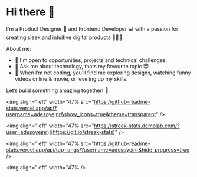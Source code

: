# Hi there 👋

I'm a Product Designer 🎨 and Frontend Developer 💻 with a passion for creating sleek and intuitive digital products 🧑🏼‍🎨.

About me:
- 👯 I'm open to opportunities, projects and technical challenges.
- 💬 Ask me about technology, thats my favourite topic 😇
- 🛜 When I’m not coding, you’ll find me exploring designs, watching funny videos online & movie, or leveling up my skills.

Let’s build something amazing together! 🚀

<img align="left" width="47% src="https://github-readme-stats.vercel.app/api?username=adesoyejnr&show_icons=true&theme=transparent" />

<img align="left" width="47% src="https://streak-stats.demolab.com/?user=adesoyejnr)](https://git.io/streak-stats)" />

<img align="left" width="47% src="https://github-readme-stats.vercel.app/api/top-langs/?username=adesoyejnr&hide_progress=true />

<img align="left" width="47% />

 


